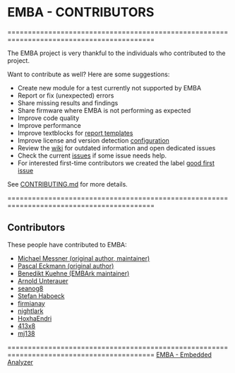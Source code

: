 # EMBA - CONTRIBUTORS

==========================================================================================

The EMBA project is very thankful to the individuals who contributed to the project.

Want to contribute as well? Here are some suggestions:

- Create new module for a test currently not supported by EMBA
- Report or fix (unexpected) errors
- Share missing results and findings
- Share firmware where EMBA is not performing as expected
- Improve code quality
- Improve performance
- Improve textblocks for [report templates](https://github.com/e-m-b-a/emba/tree/master/config/report_templates)
- Improve license and version detection [configuration](https://github.com/e-m-b-a/emba/blob/master/config/bin_version_strings.cfg)
- Review the [wiki](https://github.com/e-m-b-a/emba/wiki) for outdated information and open dedicated issues
- Check the current [issues](https://github.com/e-m-b-a/emba/issues) if some issue needs help.
- For interested first-time contributors we created the label [good first issue](https://github.com/e-m-b-a/emba/issues?q=is%3Aissue+is%3Aopen+label%3A%22good+first+issue%22)

See [CONTRIBUTING.md](https://github.com/e-m-b-a/emba/blob/master/CONTRIBUTING.md) for more details.

==========================================================================================

## Contributors

These people have contributed to EMBA:

* [Michael Messner (original author, maintainer)](https://github.com/m-1-k-3)
* [Pascal Eckmann (original author)](https://github.com/p4cx)
* [Benedikt Kuehne (EMBArk maintainer)](https://github.com/BenediktMKuehne)
* [Arnold Unterauer](https://github.com/Anemosx)
* [seanog8](https://github.com/seanog8)
* [Stefan Haboeck](https://github.com/StefanHaboeck)
* [firmianay](https://github.com/firmianay)
* [nightlark](https://github.com/nightlark)
* [HoxhaEndri](https://github.com/HoxhaEndri)
* [413x8](https://github.com/413x8)
* [mj138](https://github.com/mj138)


==========================================================================================
  [EMBA - Embedded Analyzer](https://www.securefirmware.de)
